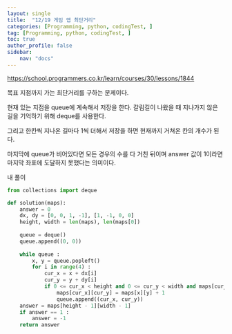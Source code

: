 ```yaml
---
layout: single
title:  "12/19 게임 앱 최단거리"
categories: [Programming, python, codingTest, ]
tag: [Programming, python, codingTest, ]
toc: true
author_profile: false
sidebar:
    nav: "docs"
---
```


https://school.programmers.co.kr/learn/courses/30/lessons/1844

목표 지점까지 가는 최단거리를 구하는 문제이다.



현재 있는 지점을 queue에 계속해서 저장을 한다. 갈림길이 나왔을 때 지나가지 않은 길을 기억하기 위해 deque를 사용한다.

그리고 한칸씩 지나온 길마다 1씩 더해서 저장을 하면 현재까지 거쳐온 칸의 개수가 된다.

마지막에 queue가 비어있다면 모든 경우의 수를 다 거친 뒤이며 answer 값이 1이라면 마지막 좌표에 도달하지 못했다는 의미이다.

내 풀이

```python
from collections import deque

def solution(maps):
    answer = 0
    dx, dy = [0, 0, 1, -1], [1, -1, 0, 0]
    height, width = len(maps), len(maps[0])
    
    queue = deque()
    queue.append((0, 0))
    
    while queue :
        x, y = queue.popleft()
        for i in range(4) :
            cur_x = x + dx[i]
            cur_y = y + dy[i]
            if 0 <= cur_x < height and 0 <= cur_y < width and maps[cur_x][cur_y] == 1 :
                maps[cur_x][cur_y] = maps[x][y] + 1
                queue.append((cur_x, cur_y))
    answer = maps[height - 1][width - 1]          
    if answer == 1 :
        answer = -1
    return answer
```

